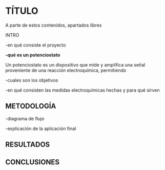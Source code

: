 # TÍTULO

A parte de estos contenidos, apartados libres

INTRO

-en qué consiste el proyecto

**-qué es un potenciostato**

Un potenciostato es un dispositivo que mide y amplifica una señal proveniente de una reacción electroquímica, permitiendo

-cuales son los objetivos

-en qué consisten las medidas electroquímicas hechas y para qué sirven

## METODOLOGÍA

-diagrama de flujo

-explicación de la aplicación final

## RESULTADOS

## CONCLUSIONES

